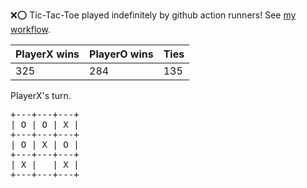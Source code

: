 :x::o: Tic-Tac-Toe played indefinitely by github action runners! See [my workflow](.github/workflows/play.yaml).

|PlayerX wins|PlayerO wins|Ties|
|-|-|-|
|325|284|135|

PlayerX's turn.

<pre>
+---+---+---+
| O | O | X |
+---+---+---+
| O | X | O |
+---+---+---+
| X |   | X |
+---+---+---+
</pre>